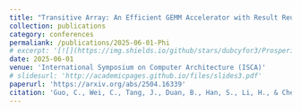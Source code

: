 ```yaml
---
title: "Transitive Array: An Efficient GEMM Accelerator with Result Reuse"
collection: publications
category: conferences
permaliank: /publications/2025-06-01-Phi
# excerpt: '[![](https://img.shields.io/github/stars/dubcyfor3/Prosperity?style=social&label=Code+Stars)](https://github.com/dubcyfor3/Prosperity)'
date: 2025-06-01
venue: 'International Symposium on Computer Architecture (ISCA)'
# slidesurl: 'http://academicpages.github.io/files/slides3.pdf'
paperurl: 'https://arxiv.org/abs/2504.16339'
citation: 'Guo, C., Wei, C., Tang, J., Duan, B., Han, S., Li, H., & Chen, Y. (2025). Transitive Array: An Efficient GEMM Accelerator with Result Reuse. arXiv preprint arXiv:2504.16339.'
---
```


<!-- The contents above will be part of a list of publications, if the user clicks the link for the publication than the contents of section will be rendered as a full page, allowing you to provide more information about the paper for the reader. When publications are displayed as a single page, the contents of the above "citation" field will automatically be included below this section in a smaller font. -->
